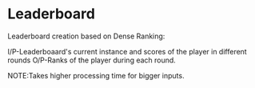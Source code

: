 # Leaderboard

Leaderboard creation based on Dense Ranking:

  I/P-Leaderboaard's current instance and scores of the player in different rounds
  O/P-Ranks of the player during each round.

NOTE:Takes higher processing time for bigger inputs.
